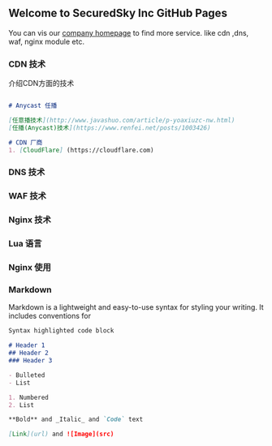 ## Welcome to SecuredSky Inc GitHub Pages

You can vis our [company homepage](https://securedsky.com) to find more service. like cdn ,dns, waf, nginx module etc.


### CDN 技术

介绍CDN方面的技术

```markdown

# Anycast 任播

[任意播技术](http://www.javashuo.com/article/p-yoaxiuzc-nw.html)
[任播(Anycast)技术](https://www.renfei.net/posts/1003426)

# CDN 厂商
1. [CloudFlare] (https://cloudflare.com)

```

### DNS 技术

### WAF 技术

### Nginx 技术

### Lua 语言

### Nginx 使用





### Markdown

Markdown is a lightweight and easy-to-use syntax for styling your writing. It includes conventions for

```markdown
Syntax highlighted code block

# Header 1
## Header 2
### Header 3

- Bulleted
- List

1. Numbered
2. List

**Bold** and _Italic_ and `Code` text

[Link](url) and ![Image](src)
```
